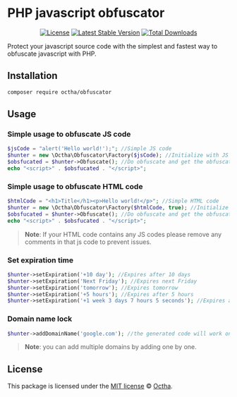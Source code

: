 # PHP javascript obfuscator

<p align="center">
<a href="LICENSE"><img src="https://img.shields.io/badge/license-MIT-lightgrey.svg" alt="License"></a>
<a href="https://packagist.org/packages/octha/obfuscator"><img src="https://img.shields.io/packagist/v/octha/obfuscator" alt="Latest Stable Version"></a>
<a href="https://packagist.org/packages/octha/obfuscator"><img src="https://img.shields.io/packagist/dt/octha/obfuscator" alt="Total Downloads"></a>
</p>

Protect your javascript source code with the simplest and fastest way to obfuscate javascript with PHP.

## Installation

```bash
composer require octha/obfuscator
```

## Usage

### Simple usage to obfuscate JS code

```php
$jsCode = "alert('Hello world!');"; //Simple JS code
$hunter = new \Octha\Obfuscator\Factory($jsCode); //Initialize with JS code in parameter
$obsfucated = $hunter->Obfuscate(); //Do obfuscate and get the obfuscated code
echo "<script>" . $obsfucated . "</script>";
```

### Simple usage to obfuscate HTML code

```php
$htmlCode = "<h1>Title</h1><p>Hello world!</p>"; //Simple HTML code
$hunter = new \Octha\Obfuscator\Factory($htmlCode, true); //Initialize with HTML code in first parameter and set second one to TRUE
$obsfucated = $hunter->Obfuscate(); //Do obfuscate and get the obfuscated code
echo "<script>" . $obsfucated . "</script>";
```

> **Note**: If your HTML code contains any JS codes please remove any comments in that js code to prevent issues.

### Set expiration time

```php
$hunter->setExpiration('+10 day'); //Expires after 10 days
$hunter->setExpiration('Next Friday'); //Expires next Friday
$hunter->setExpiration('tomorrow'); //Expires tomorrow
$hunter->setExpiration('+5 hours'); //Expires after 5 hours
$hunter->setExpiration('+1 week 3 days 7 hours 5 seconds'); //Expires after +1 week 3 days 7 hours and 5 seconds
```

### Domain name lock

```php
$hunter->addDomainName('google.com'); //the generated code will work only on google.com
```

> **Note**: you can add multiple domains by adding one by one.

## License

This package is licensed under the [MIT license](LICENSE) © [Octha](https://octha.com).
